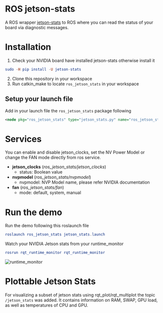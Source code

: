 # ROS jetson-stats

A ROS wrapper [jetson-stats](https://github.com/rbonghi/jetson_stats) to ROS where you can read the status of your board via diagnostic messages.

# Installation

1. Check your NVIDIA board have installed jetson-stats otherwise install it
```elm
sudo -H pip install -U jetson-stats
```
2. Clone this repository in your workspace
3. Run catkin_make to locate `ros_jetson_stats` in your workspace

## Setup your launch file

Add in your launch file the `ros_jetson_stats` package following
```xml
<node pkg="ros_jetson_stats" type="jetson_stats.py" name="ros_jetson_stats"/>
```

# Services

You can enable and disable jetson_clocks, set the NV Power Model or change the FAN mode directly from ros service.

* **jetson_clocks** (_ros_jetson_stats/jetson_clocks_)
    * status: Boolean value
* **nvpmodel** (_ros_jetson_stats/nvpmodel_)
    * nvpmodel: NVP Model name, please refer NVIDIA documentation
* **fan** (_ros_jetson_stats/fan_)
    * mode: default, system, manual

# Run the demo

Run the demo following this roslaunch file
```elm
roslaunch ros_jetson_stats jetson_stats.launch
```
Watch your NVIDIA Jetson stats from your runtime_monitor
```elm
rosrun rqt_runtime_monitor rqt_runtime_monitor
```
![runtime_monitor](.github/runtime_monitor.gif)

# Plottable Jetson Stats

For visualizing a subset of jetson stats using rqt_plot/rqt_multiplot the topic `/jetson_stats` was added. 
It contains information on RAM, SWAP, GPU load, as well as temperatures of CPU and GPU.
